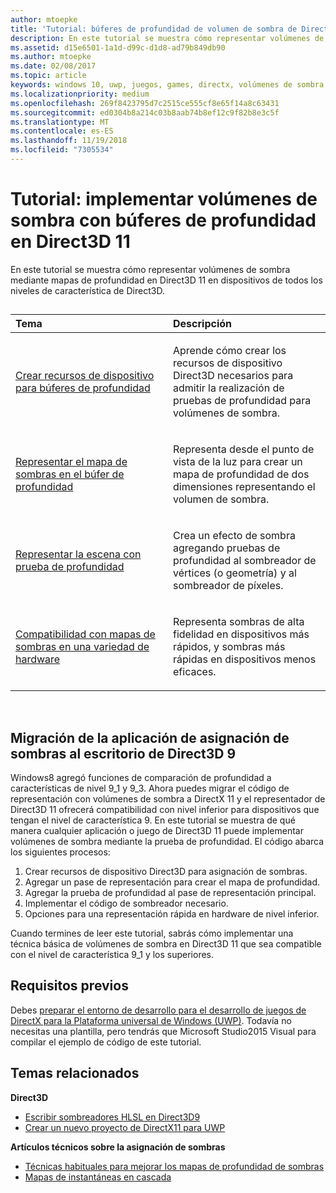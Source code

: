 ```yaml
---
author: mtoepke
title: 'Tutorial: búferes de profundidad de volumen de sombra de Direct3D 11'
description: En este tutorial se muestra cómo representar volúmenes de sombra mediante mapas de profundidad en Direct3D 11 en dispositivos de todos los niveles de característica de Direct3D.
ms.assetid: d15e6501-1a1d-d99c-d1d8-ad79b849db90
ms.author: mtoepke
ms.date: 02/08/2017
ms.topic: article
keywords: windows 10, uwp, juegos, games, directx, volúmenes de sombra, shadow volumes, búferes de profundidad, depth buffers, directx 11
ms.localizationpriority: medium
ms.openlocfilehash: 269f8423795d7c2515ce555cf8e65f14a8c63431
ms.sourcegitcommit: ed0304b8a214c03b8aab74b8ef12c9f82b8e3c5f
ms.translationtype: MT
ms.contentlocale: es-ES
ms.lasthandoff: 11/19/2018
ms.locfileid: "7305534"
---
```

# <a name="walkthrough-implement-shadow-volumes-using-depth-buffers-in-direct3d-11"></a>Tutorial: implementar volúmenes de sombra con búferes de profundidad en Direct3D 11



En este tutorial se muestra cómo representar volúmenes de sombra mediante mapas de profundidad en Direct3D 11 en dispositivos de todos los niveles de característica de Direct3D.
## 
<table>
<colgroup>
<col width="50%" />
<col width="50%" />
</colgroup>
<thead>
<tr class="header">
<th align="left">Tema</th>
<th align="left">Descripción</th>
</tr>
</thead>
<tbody>
<tr class="odd">
<td align="left"><p><a href="create-depth-buffer-resource--view--and-sampler-state.md">Crear recursos de dispositivo para búferes de profundidad</a></p></td>
<td align="left"><p>Aprende cómo crear los recursos de dispositivo Direct3D necesarios para admitir la realización de pruebas de profundidad para volúmenes de sombra.</p></td>
</tr>
<tr class="even">
<td align="left"><p><a href="render-the-shadow-map-to-the-depth-buffer.md">Representar el mapa de sombras en el búfer de profundidad</a></p></td>
<td align="left"><p>Representa desde el punto de vista de la luz para crear un mapa de profundidad de dos dimensiones representando el volumen de sombra.</p></td>
</tr>
<tr class="odd">
<td align="left"><p><a href="render-the-scene-with-depth-testing.md">Representar la escena con prueba de profundidad</a></p></td>
<td align="left"><p>Crea un efecto de sombra agregando pruebas de profundidad al sombreador de vértices (o geometría) y al sombreador de píxeles.</p></td>
</tr>
<tr class="even">
<td align="left"><p><a href="target-a-range-of-hardware.md">Compatibilidad con mapas de sombras en una variedad de hardware</a></p></td>
<td align="left"><p>Representa sombras de alta fidelidad en dispositivos más rápidos, y sombras más rápidas en dispositivos menos eficaces.</p></td>
</tr>
</tbody>
</table>

 

## <a name="shadow-mapping-application-to-direct3d-9-desktop-porting"></a>Migración de la aplicación de asignación de sombras al escritorio de Direct3D 9


Windows8 agregó funciones de comparación de profundidad a características de nivel 9\_1 y 9\_3. Ahora puedes migrar el código de representación con volúmenes de sombra a DirectX 11 y el representador de Direct3D 11 ofrecerá compatibilidad con nivel inferior para dispositivos que tengan el nivel de característica 9. En este tutorial se muestra de qué manera cualquier aplicación o juego de Direct3D 11 puede implementar volúmenes de sombra mediante la prueba de profundidad. El código abarca los siguientes procesos:

1.  Crear recursos de dispositivo Direct3D para asignación de sombras.
2.  Agregar un pase de representación para crear el mapa de profundidad.
3.  Agregar la prueba de profundidad al pase de representación principal.
4.  Implementar el código de sombreador necesario.
5.  Opciones para una representación rápida en hardware de nivel inferior.

Cuando termines de leer este tutorial, sabrás cómo implementar una técnica básica de volúmenes de sombra en Direct3D 11 que sea compatible con el nivel de característica 9\_1 y los superiores.

## <a name="prerequisites"></a>Requisitos previos


Debes [preparar el entorno de desarrollo para el desarrollo de juegos de DirectX para la Plataforma universal de Windows (UWP)](prepare-your-dev-environment-for-windows-store-directx-game-development.md). Todavía no necesitas una plantilla, pero tendrás que Microsoft Studio2015 Visual para compilar el ejemplo de código de este tutorial.

## <a name="related-topics"></a>Temas relacionados


**Direct3D**

* [Escribir sombreadores HLSL en Direct3D9](https://msdn.microsoft.com/library/windows/desktop/bb944006)
* [Crear un nuevo proyecto de DirectX11 para UWP](user-interface.md)

**Artículos técnicos sobre la asignación de sombras**

* [Técnicas habituales para mejorar los mapas de profundidad de sombras](https://msdn.microsoft.com/library/windows/desktop/ee416324)
* [Mapas de instantáneas en cascada](https://msdn.microsoft.com/library/windows/desktop/ee416307)

 

 




